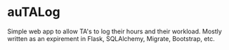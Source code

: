 # auTALog

Simple web app to allow TA's to log their hours and their workload. Mostly
written as an expirement in Flask, SQLAlchemy, Migrate, Bootstrap, etc.

